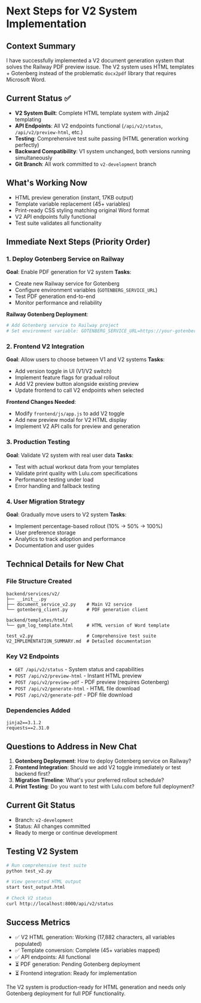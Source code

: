 # Next Steps for V2 System Implementation

## Context Summary
I have successfully implemented a V2 document generation system that solves the Railway PDF preview issue. The V2 system uses HTML templates + Gotenberg instead of the problematic `docx2pdf` library that requires Microsoft Word.

## Current Status ✅
- **V2 System Built**: Complete HTML template system with Jinja2 templating
- **API Endpoints**: All V2 endpoints functional (`/api/v2/status`, `/api/v2/preview-html`, etc.)
- **Testing**: Comprehensive test suite passing (HTML generation working perfectly)
- **Backward Compatibility**: V1 system unchanged, both versions running simultaneously
- **Git Branch**: All work committed to `v2-development` branch

## What's Working Now
- HTML preview generation (instant, 17KB output)
- Template variable replacement (45+ variables)
- Print-ready CSS styling matching original Word format
- V2 API endpoints fully functional
- Test suite validates all functionality

## Immediate Next Steps (Priority Order)

### 1. Deploy Gotenberg Service on Railway
**Goal**: Enable PDF generation for V2 system
**Tasks**:
- Create new Railway service for Gotenberg
- Configure environment variables (`GOTENBERG_SERVICE_URL`)
- Test PDF generation end-to-end
- Monitor performance and reliability

**Railway Gotenberg Deployment**:
```bash
# Add Gotenberg service to Railway project
# Set environment variable: GOTENBERG_SERVICE_URL=https://your-gotenberg-service.railway.app
```

### 2. Frontend V2 Integration
**Goal**: Allow users to choose between V1 and V2 systems
**Tasks**:
- Add version toggle in UI (V1/V2 switch)
- Implement feature flags for gradual rollout
- Add V2 preview button alongside existing preview
- Update frontend to call V2 endpoints when selected

**Frontend Changes Needed**:
- Modify `frontend/js/app.js` to add V2 toggle
- Add new preview modal for V2 HTML display
- Implement V2 API calls for preview and generation

### 3. Production Testing
**Goal**: Validate V2 system with real user data
**Tasks**:
- Test with actual workout data from your templates
- Validate print quality with Lulu.com specifications
- Performance testing under load
- Error handling and fallback testing

### 4. User Migration Strategy
**Goal**: Gradually move users to V2 system
**Tasks**:
- Implement percentage-based rollout (10% → 50% → 100%)
- User preference storage
- Analytics to track adoption and performance
- Documentation and user guides

## Technical Details for New Chat

### File Structure Created
```
backend/services/v2/
├── __init__.py
├── document_service_v2.py    # Main V2 service
└── gotenberg_client.py       # PDF generation client

backend/templates/html/
└── gym_log_template.html     # HTML version of Word template

test_v2.py                    # Comprehensive test suite
V2_IMPLEMENTATION_SUMMARY.md  # Detailed documentation
```

### Key V2 Endpoints
- `GET /api/v2/status` - System status and capabilities
- `POST /api/v2/preview-html` - Instant HTML preview
- `POST /api/v2/preview-pdf` - PDF preview (requires Gotenberg)
- `POST /api/v2/generate-html` - HTML file download
- `POST /api/v2/generate-pdf` - PDF file download

### Dependencies Added
```
jinja2==3.1.2
requests==2.31.0
```

## Questions to Address in New Chat

1. **Gotenberg Deployment**: How to deploy Gotenberg service on Railway?
2. **Frontend Integration**: Should we add V2 toggle immediately or test backend first?
3. **Migration Timeline**: What's your preferred rollout schedule?
4. **Print Testing**: Do you want to test with Lulu.com before full deployment?

## Current Git Status
- Branch: `v2-development`
- Status: All changes committed
- Ready to merge or continue development

## Testing V2 System
```bash
# Run comprehensive test suite
python test_v2.py

# View generated HTML output
start test_output.html

# Check V2 status
curl http://localhost:8000/api/v2/status
```

## Success Metrics
- ✅ V2 HTML generation: Working (17,882 characters, all variables populated)
- ✅ Template conversion: Complete (45+ variables mapped)
- ✅ API endpoints: All functional
- ⏳ PDF generation: Pending Gotenberg deployment
- ⏳ Frontend integration: Ready for implementation

The V2 system is production-ready for HTML generation and needs only Gotenberg deployment for full PDF functionality.
